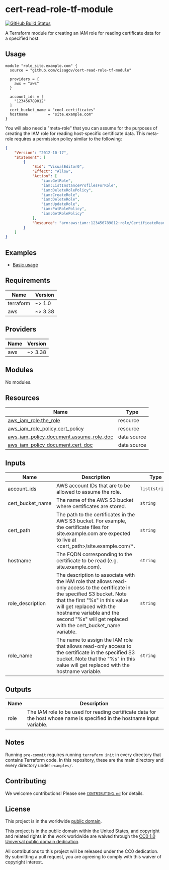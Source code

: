 # cert-read-role-tf-module #

[![GitHub Build Status](https://github.com/cisagov/cert-read-role-tf-module/workflows/build/badge.svg)](https://github.com/cisagov/cert-read-role-tf-module/actions)

A Terraform module for creating an IAM role for reading certificate
data for a specified host.

## Usage ##

```hcl
module "role_site.example.com" {
  source = "github.com/cisagov/cert-read-role-tf-module"

  providers = {
    aws = "aws"
  }

  account_ids = [
    "123456789012"
  ]
  cert_bucket_name = "cool-certificates"
  hostname         = "site.example.com"
}
```

You will also need a "meta-role" that you can assume for the purposes
of creating the IAM role for reading host-specific certificate data.
This meta-role requires a permission policy similar to the following:

```json
{
    "Version": "2012-10-17",
    "Statement": [
        {
            "Sid": "VisualEditor0",
            "Effect": "Allow",
            "Action": [
                "iam:GetRole",
                "iam:ListInstanceProfilesForRole",
                "iam:DeleteRolePolicy",
                "iam:CreateRole",
                "iam:DeleteRole",
                "iam:UpdateRole",
                "iam:PutRolePolicy",
                "iam:GetRolePolicy"
            ],
            "Resource": "arn:aws:iam::123456789012:role/CertificateReadOnly-*"
        }
    ]
}
```

## Examples ##

- [Basic usage](https://github.com/cisagov/cert-read-role-tf-module/tree/develop/examples/basic_usage)

## Requirements ##

| Name | Version |
|------|---------|
| terraform | ~> 1.0 |
| aws | ~> 3.38 |

## Providers ##

| Name | Version |
|------|---------|
| aws | ~> 3.38 |

## Modules ##

No modules.

## Resources ##

| Name | Type |
|------|------|
| [aws_iam_role.the_role](https://registry.terraform.io/providers/hashicorp/aws/latest/docs/resources/iam_role) | resource |
| [aws_iam_role_policy.cert_policy](https://registry.terraform.io/providers/hashicorp/aws/latest/docs/resources/iam_role_policy) | resource |
| [aws_iam_policy_document.assume_role_doc](https://registry.terraform.io/providers/hashicorp/aws/latest/docs/data-sources/iam_policy_document) | data source |
| [aws_iam_policy_document.cert_doc](https://registry.terraform.io/providers/hashicorp/aws/latest/docs/data-sources/iam_policy_document) | data source |

## Inputs ##

| Name | Description | Type | Default | Required |
|------|-------------|------|---------|:--------:|
| account\_ids | AWS account IDs that are to be allowed to assume the role. | `list(string)` | `[]` | no |
| cert\_bucket\_name | The name of the AWS S3 bucket where certificates are stored. | `string` | n/a | yes |
| cert\_path | The path to the certificates in the AWS S3 bucket.  For example, the certificate files for site.example.com are expected to live at <cert\_path>/site.example.com/*. | `string` | `"live"` | no |
| hostname | The FQDN corresponding to the certificate to be read (e.g. site.example.com). | `string` | n/a | yes |
| role\_description | The description to associate with the IAM role that allows read-only access to the certificate in the specified S3 bucket.  Note that the first "%s" in this value will get replaced with the hostname variable and the second "%s" will get replaced with the cert\_bucket\_name variable. | `string` | `"Allows read-only access to the certificate data for %s from the %s S3 bucket."` | no |
| role\_name | The name to assign the IAM role that allows read-only access to the certificate in the specified S3 bucket.  Note that the "%s" in this value will get replaced with the hostname variable. | `string` | `"CertificateReadOnly-%s"` | no |

## Outputs ##

| Name | Description |
|------|-------------|
| role | The IAM role to be used for reading certificate data for the host whose name is specified in the hostname input variable. |

## Notes ##

Running `pre-commit` requires running `terraform init` in every directory that
contains Terraform code. In this repository, these are the main directory and
every directory under `examples/`.

## Contributing ##

We welcome contributions!  Please see [`CONTRIBUTING.md`](CONTRIBUTING.md) for
details.

## License ##

This project is in the worldwide [public domain](LICENSE).

This project is in the public domain within the United States, and
copyright and related rights in the work worldwide are waived through
the [CC0 1.0 Universal public domain
dedication](https://creativecommons.org/publicdomain/zero/1.0/).

All contributions to this project will be released under the CC0
dedication. By submitting a pull request, you are agreeing to comply
with this waiver of copyright interest.
